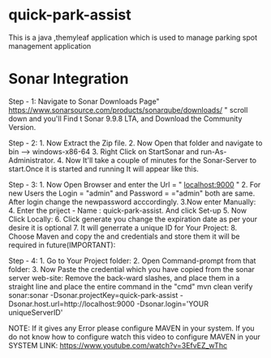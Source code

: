 # quick-park-assist
This is a java ,themyleaf application which is used to manage parking spot management application

# Sonar Integration
Step - 1:
    Navigate to Sonar Downloads Page"  https://www.sonarsource.com/products/sonarqube/downloads/  " scroll down and you'll Find t
    Sonar 9.9.8 LTA, and Download the Community Version.

Step - 2:
    1. Now Extract the Zip file.
    2. Now Open that folder and navigate to bin --> windows-x86-64 
    3. Right Click on StartSonar and run-As-Administrator.
    4. Now It'll take a couple of minutes for the Sonar-Server to start.Once it is started and running It will appear like this.

Step - 3:
    1. Now Open Browser and enter the Url = "  [localhost:9000](http://localhost:9000) "
    2. For new Users the Login = "admin" and Password = ="admin" both are same. After login change the newpassword acccordingly.
    3.Now enter Manually:
    4. Enter the priject - Name : quick-park-assist. And click Set-up
    5.  Now Click Locally:
    6. Click generate  you change the expiration date as per your desire it is optional
    7. It will generrate a unique ID for Your Project:
    8. Choose Maven and copy the and credentials and store them it will be required in future(IMPORTANT):

Step - 4:
    1. Go to Your Project folder:
    2. Open Command-prompt from that folder:
    3. Now Paste the credential which you have copied from the sonar server web-site: Remove the back-ward slashes,
    and place them in a straight line and place the entire command in the "cmd"
    mvn clean verify sonar:sonar  -Dsonar.projectKey=quick-park-assist -Dsonar.host.url=http://localhost:9000 -Dsonar.login='YOUR uniqueServerID'

NOTE: If it gives any Error please configure MAVEN in your system.
If you do not know how to configure watch this video to configure MAVEN in your SYSTEM 
LINK: https://www.youtube.com/watch?v=3EfvEZ_wThc

